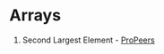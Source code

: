 # Arrays
1) Second Largest Element - [ProPeers](https://www.naukri.com/code360/problems/second-largest-element-in-the-array_873375)
